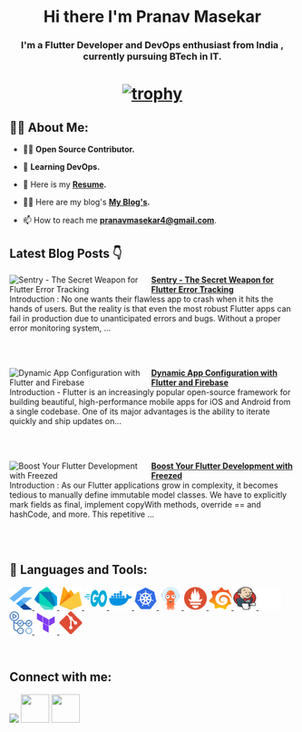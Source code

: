 <!-- <a href="#"><img width="100%" height="auto" src="https://i.imgur.com/iXuL1HG.png" height="175px"/></a> -->

<h1 align="center">Hi there I'm Pranav Masekar</h1>
<h3 align="center">I'm a Flutter Developer and DevOps enthusiast from India , currently pursuing BTech in IT. </h3>

<h1 align ="center">

 [![trophy](https://github-profile-trophy.vercel.app/?username=PranavMasekar&theme=onedark&column=-1)](https://github.com/ryo-ma/github-profile-trophy)
 
</h1>

## 🙋‍♂️ About Me:

- 👨‍💻  **Open Source Contributor.**

- 🌱 **Learning DevOps.**

- 👯 Here is my **[Resume](https://drive.google.com/file/d/1KluEVWQfiwMZwlez7qWwJj89tGG1N8ur/view?usp=sharing).**

- 👨‍💻 Here are my blog's **[My Blog's](https://sungod.hashnode.dev/).**

- 📫 How to reach me **pranavmasekar4@gmail.com**.

## Latest Blog Posts 👇
<!-- HASHNODE_BLOG:START -->
<p align="left">
<a href="https://sungod.hashnode.dev//sentry" title="Sentry - The Secret Weapon for Flutter Error Tracking"><img src="https://cdn.hashnode.com/res/hashnode/image/upload/v1691215121473/5085367e-6ec3-4b35-8e65-a124fe5d120e.png" alt="Sentry - The Secret Weapon for Flutter Error Tracking" width="250px" align="left" /></a>
<a href="https://sungod.hashnode.dev//sentry" title="Sentry - The Secret Weapon for Flutter Error Tracking"><strong>Sentry - The Secret Weapon for Flutter Error Tracking</strong></a>
<br/> Introduction :
No one wants their flawless app to crash when it hits the hands of users. But the reality is that even the most robust Flutter apps can fail in production due to unanticipated errors and bugs. Without a proper error monitoring system, ... </p> <br/> <br/>
<p align="left">
<a href="https://sungod.hashnode.dev//remote-config" title="Dynamic App Configuration with Flutter and Firebase"><img src="https://cdn.hashnode.com/res/hashnode/image/upload/v1690649052023/f227c390-5485-499b-bfbc-edc60977ef9d.png" alt="Dynamic App Configuration with Flutter and Firebase" width="250px" align="left" /></a>
<a href="https://sungod.hashnode.dev//remote-config" title="Dynamic App Configuration with Flutter and Firebase"><strong>Dynamic App Configuration with Flutter and Firebase</strong></a>
<br/> Introduction -
Flutter is an increasingly popular open-source framework for building beautiful, high-performance mobile apps for iOS and Android from a single codebase. One of its major advantages is the ability to iterate quickly and ship updates on... </p> <br/> <br/>
<p align="left">
<a href="https://sungod.hashnode.dev//freezed" title="Boost Your Flutter Development with Freezed"><img src="https://cdn.hashnode.com/res/hashnode/image/upload/v1690015770563/c1497247-a606-4f38-b20f-2e7ee570d7b2.png" alt="Boost Your Flutter Development with Freezed" width="250px" align="left" /></a>
<a href="https://sungod.hashnode.dev//freezed" title="Boost Your Flutter Development with Freezed"><strong>Boost Your Flutter Development with Freezed</strong></a>
<br/> Introduction :
As our Flutter applications grow in complexity, it becomes tedious to manually define immutable model classes. We have to explicitly mark fields as final, implement copyWith methods, override == and hashCode, and more. This repetitive ... </p> <br/> <br/>
<!-- HASHNODE_BLOG:END -->

## 🚀 Languages and Tools:

<p align="left"> 
    <a href="https://flutter.dev/" target="_blank"> <img src="images/flutter.svg" height="40" width = "40"/> </a>
    <a href="https://dart.dev/" target="_blank"> <img src="images/dart.svg" height="40" width = "40"/> </a> 
    </a>  
    <a href="https://firebase.google.com/" target="_blank"> <img src="images/firebase.svg" height="40" width = "40"/> </a>  
    <a href="https://go.dev/" target="_blank"> <img src="images/golang.svg" height="40" width = "40"/>
    <a href="https://hub.docker.com/u/pranav18vk" target="_blank"> <img src="images/docker.svg" height="40" width = "40"/>
    <a href="https://kubernetes.io/" target="_blank"> <img src="images/kubernets.svg" height="40" width = "40"/>
    <a href="https://argo-cd.readthedocs.io/en/stable/" target="_blank"> <img src="images/argocd.svg" height="40" width = "40"/>
    <a href="https://prometheus.io/" target="_blank"> <img src="images/prometheus.svg" height="40" width = "40"/>
    <a href="https://grafana.com/" target="_blank"> <img src="images/grafana.svg" height="40" width = "40"/>
    <a href="https://www.jenkins.io/" target="_blank"> <img src="images/jenkins.svg" height="40" width = "40"/>
    <a href="https://circleci.com/" target="_blank"> <img src="images/circleci.png" height="40" width = "40"/>
    <a href="https://docs.github.com/en/actions/learn-github-actions/understanding-github-actions" target="_blank"> <img src="images/actions.png" height="40" width = "40"/>
    <a href="https://www.terraform.io/" target="_blank"> <img src="images/terraform.svg" height="40" width = "40"/>
    <a href="https://git-scm.com/" target="_blank"> <img src="images/git.svg" height="40" width = "40"/> </a>
</p>

<br/>

## Connect with me:
<p align="left">

<a href = "https://www.linkedin.com/in/pranav-masekar-556534214/"><img src="https://img.icons8.com/fluent/48/000000/linkedin.png"/></a>
<a href = "https://twitter.com/Pranav18vk"><img src="https://cdn.worldvectorlogo.com/logos/twitter-6.svg" height="50" width = "50"/></a>
<a href = "https://sungod.hashnode.dev/"><img src="https://img.icons8.com/?size=512&id=HnB8zGOh5xgd&format=png" height="50" width = "50"/></a>

</p>
